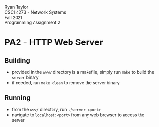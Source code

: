 Ryan Taylor  
CSCI 4273 - Network Systems  
Fall 2021  
Programming Assignment 2  

# PA2 - HTTP Web Server

## Building
- provided in the ```www/``` directory is a makefile, simply run ```make``` to build the ```server``` binary
- if needed, run ```make clean``` to remove the server binary

## Running
- from the ```www/``` directory, run ```./server <port>```
- navigate to ```localhost:<port>``` from any web browser to access the server